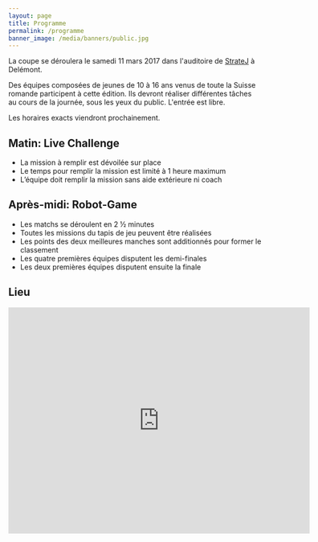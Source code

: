 ```yaml
---
layout: page
title: Programme
permalink: /programme
banner_image: /media/banners/public.jpg
---
```


La coupe se déroulera le samedi 11 mars 2017 dans l'auditoire de [StrateJ](http://www.stratej.ch/fr/Le-lieu.html) à Delémont.

Des équipes composées de jeunes de 10 à 16 ans venus de toute la Suisse romande participent à cette édition.
Ils devront réaliser différentes tâches au cours de la journée, sous les yeux du public. L'entrée est libre.

Les horaires exacts viendront prochainement.

## Matin: Live Challenge

- La mission à remplir est dévoilée sur place
- Le temps pour remplir la mission est limité à 1 heure maximum
- L’équipe doit remplir la mission sans aide extérieure ni coach

## Après-midi: Robot-Game 

- Les matchs se déroulent en 2 ½ minutes
- Toutes les missions du tapis de jeu peuvent être réalisées
- Les points des deux meilleures manches sont additionnés pour former le classement
- Les quatre premières équipes disputent les demi-finales
- Les deux premières équipes disputent ensuite la finale

## Lieu

<iframe src="https://www.google.com/maps/embed?pb=!1m18!1m12!1m3!1d6428.018904282181!2d7.345569920901154!3d47.36024983203992!2m3!1f0!2f0!3f0!3m2!1i1024!2i768!4f13.1!3m3!1m2!1s0x4791e7db1d807943%3A0xab12d8b3b7ed5694!2sCampus+Strate+J!5e0!3m2!1sfr!2sch!4v1481034390884" width="600" height="450" frameborder="0" style="border:0" allowfullscreen></iframe>
